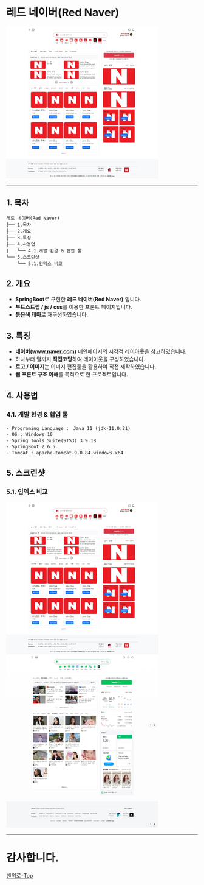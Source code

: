 # 레드 네이버(Red Naver) 
<img src="https://github.com/hn922003/rednaver/blob/master/screenshots/red.png" width="400px" alt="인덱스">

----
## 1. 목차

````
레드 네이버(Red Naver)
├── 1.목차
├── 2.개요
├── 3.특징  
├── 4.사용법  
|   └── 4.1.개발 환경 & 협업 툴  
└── 5.스크린샷 
    └── 5.1.인덱스 비교
````
## 2. 개요

- **SpringBoot**로 구현한 **레드 네이버(Red Naver)** 입니다.
- **부트스트랩 / js / css**를 이용한 프론트 페이지입니다.
- **붉은색 테마**로 재구성하였습니다. 

## 3. 특징

- **네이버(www.naver.com)** 메인페이지의 시각적 레이아웃을 참고하였습니다.
- 하나부터 열까지 **직접코딩**하여 레이아웃을 구성하였습니다.
- **로고 / 이미지**는 이미지 편집툴을 활용하여 직접 제작하였습니다.
- **웹 프론트 구조 이해**를 목적으로 한 프로젝트입니다.

## 4. 사용법

### 4.1. 개발 환경 & 협업 툴

```
- Programing Language :　Java 11 (jdk-11.0.21)  
- OS : Windows 10  
- Spring Tools Suite(STS3) 3.9.18
- SpringBoot 2.6.5
- Tomcat : apache-tomcat-9.0.84-windows-x64   
```

## 5. 스크린샷

### 5.1. 인덱스 비교

<a href="https:///raw.githubusercontent.com/hn922003/rednaver/master/screenshots/red.png">
	<img src="https://github.com/hn922003/rednaver/blob/master/screenshots/red.png" width="400px" alt="인덱스">
</a>
<a href="https:///raw.githubusercontent.com/hn922003/rednaver/master/screenshots/green.png">
	<img src="https://github.com/hn922003/rednaver/blob/master/screenshots/green.png" width="400px" alt="오리지널">
</a>


***

# 감사합니다.
[맨위로-Top](#레드-네이버red-naver)
